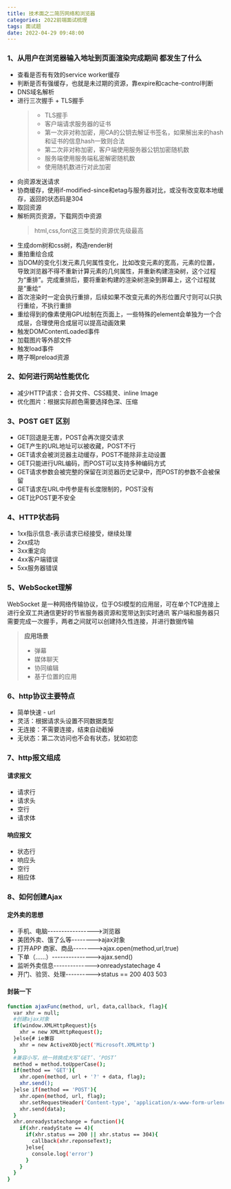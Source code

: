 ```yaml
---
title: 技术面之二简历网络和浏览器
categories: 2022前端面试梳理
tags: 面试题
date: 2022-04-29 09:48:00
---
```


### 1、从用户在浏览器输入地址到页面渲染完成期间 都发生了什么
* 查看是否有有效的service worker缓存
* 判断是否有强缓存，也就是未过期的资源，靠expire和cache-control判断
* DNS域名解析
* 进行三次握手 + TLS握手
  > * TLS握手
  > * 客户端请求服务器的证书
  > * 第一次非对称加密，用CA的公钥去解证书签名，如果解出来的hash和证书的信息hash一致则合法
  > * 第二次非对称加密，客户端使用服务器公钥加密随机数
  > * 服务端使用服务端私密解密随机数
  > * 使用随机数进行对此加密
* 向资源发送请求
* 协商缓存，使用if-modified-since和etag与服务器对比，或没有改变取本地缓存，返回的状态码是304
* 取回资源
* 解析网页资源，下载网页中资源
  > html,css,font这三类型的资源优先级最高
* 生成dom树和css树，构造render树
* 重拍重绘合成
* 当DOM的变化引发元素几何属性变化，比如改变元素的宽高，元素的位置，导致浏览器不得不重新计算元素的几何属性，并重新构建渲染树，这个过程为“重排”。完成重排后，要将重新构建的渲染树渲染到屏幕上，这个过程就是“重绘“
* 首次渲染时一定会执行重排，后续如果不改变元素的外形位置尺寸则可以只执行重绘，不执行重排
* 重绘得到的像素使用GPU绘制在页面上，一些特殊的element会单独为一个合成层，合理使用合成层可以提高动画效果
* 触发DOMContentLoaded事件
* 加载图片等外部文件
* 触发load事件
* 瞎子啊preload资源

### 2、如何进行网站性能优化
* 减少HTTP请求：合并文件、CSS精灵、inline Image
* 优化图片：根据实际颜色需要选择色深、压缩

### 3、POST GET 区别
* GET回退是无害，POST会再次提交请求
* GET产生的URL地址可以被收藏，POST不行
* GET请求会被浏览器主动缓存，POST不能除非主动设置
* GET只能进行URL编码，而POST可以支持多种编码方式
* GET请求参数会被完整的保留在浏览器历史记录中，而POST的参数不会被保留
* GET请求在URL中传参是有长度限制的，POST没有
* GET比POST更不安全

### 4、HTTP状态码
* 1xx指示信息-表示请求已经接受，继续处理
* 2xx成功
* 3xx重定向
* 4xx客户端错误
* 5xx服务器错误

### 5、WebSocket理解
WebSocket 是一种网络传输协议，位于OSI模型的应用层，可在单个TCP连接上进行全双工共通信更好的节省服务器资源和宽带达到实时通讯
客户端和服务器只需要完成一次握手，两者之间就可以创建持久性连接，并进行数据传输
> **应用场景**
> * 弹幕
> * 媒体聊天
> * 协同编辑
> * 基于位置的应用

### 6、http协议主要特点
* 简单快速 - url
* 灵活：根据请求头设置不同数据类型
* 无连接：不需要连接，结束自动截掉
* 无状态：第二次访问也不会有状态，犹如初恋

### 7、http报文组成
#### 请求报文
* 请求行
* 请求头
* 空行
* 请求体

#### 响应报文
* 状态行
* 响应头
* 空行
* 相应体

### 8、如何创建Ajax
#### 定外卖的思想
* 手机、电脑----------------->浏览器
* 美团外卖、饿了么等-------->ajax对象
* 打开APP 商家、商品-------->ajax.open(method,url,true)
* 下单（……）--------------->ajax.send()
* 监听外卖信息-------------->onreadystatechage 4
* 开门、验货、处理---------->status == 200 403 503

#### 封装一下
```bash
function ajaxFunc(method, url, data,callback, flag){
  var xhr = null;
  #创建ajax对象
  if(window.XMLHttpRequest){s
    xhr = new XMLHttpRequest();
  }else{# ie兼容
    xhr = new ActiveXObject('Microsoft.XMLHttp')
  }
  #兼容小写，统一转换成大写‘GET’、‘POST’
  method = method.toUpperCase();
  if(method == 'GET'){
    xhr.open(method, url + '?' + data, flag);
    xhr.send();
  }else if(method == 'POST'){
    xhr.open(method, url, flag);
    xhr.setRequestHeader('Content-type', 'application/x-www-form-urlencoded');
    xhr.send(data);
  }
  xhr.onreadystatechange = function(){
    if(xhr.readyState == 4){
      if(xhr.status == 200 || xhr.status == 304){
        callback(xhr.reponseText);
      }else{
        console.log('error')
      }
    }
  }
}
```
